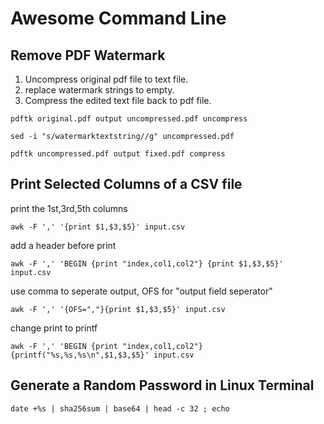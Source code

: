 Awesome Command Line
==============================

Remove PDF Watermark
---------------------------------------
1. Uncompress original pdf file to text file.
2. replace watermark strings to empty.
3. Compress the edited text file back to pdf file.

`pdftk original.pdf output uncompressed.pdf uncompress`

`sed -i "s/watermarktextstring//g" uncompressed.pdf`

`pdftk uncompressed.pdf output fixed.pdf compress`



Print Selected Columns of a CSV file
---------------------------------------

print the 1st,3rd,5th columns


`awk -F ',' '{print $1,$3,$5}' input.csv`

add a header before print

`awk -F ',' 'BEGIN {print "index,col1,col2"} {print $1,$3,$5}' input.csv`

use comma to seperate output, OFS for "output field seperator"

`awk -F ',' '{OFS=","}{print $1,$3,$5}' input.csv`

change print to printf

`awk -F ',' 'BEGIN {print "index,col1,col2"} {printf("%s,%s,%s\n",$1,$3,$5}' input.csv`

Generate a Random Password in Linux Terminal
---------------------------------------

`date +%s | sha256sum | base64 | head -c 32 ; echo`

